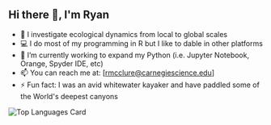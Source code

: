 ## Hi there 👋, I'm Ryan

- 🔭 I investigate ecological dynamics from local to global scales
- 💻 I do most of my programming in R but I like to dable in other platforms
- 🌱 I’m currently working to expand my Python (i.e. Jupyter Notebook, Orange, Spyder IDE, etc)
- 📫 You can reach me at: [rmcclure@carnegiescience.edu]
- ⚡ Fun fact: I was an avid whitewater kayaker and have paddled some of the World's deepest canyons

![Top Languages Card](https://github-readme-stats.vercel.app/api/top-langs/?username=ryanmclake&layout=compact&theme=merko)
